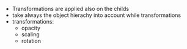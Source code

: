 - Transformations are applied also on the childs
- take always the object hierachy into account while transformations
- transformations:
    - opacity
    - scaling
    - rotation

